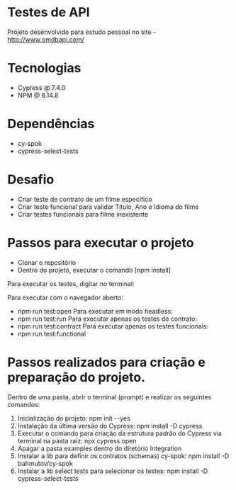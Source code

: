 # Testes de API

Projeto desenvolvido para estudo pessoal no site - http://www.omdbapi.com/

# Tecnologias

  - Cypress @ 7.4.0
  - NPM @ 6.14.8

# Dependências

  - cy-spok
  - cypress-select-tests
  
# Desafio

  - Criar teste de contrato de um filme específico
  - Criar teste funcional para validar Título, Ano e Idioma do filme
  - Criar testes funcionais para filme inexistente
  
# Passos para executar o projeto

  - Clonar o repositório
  - Dentro do projeto, executar o comando [npm install]

Para executar os testes, digitar no terminal:

  Para executar com o navegador aberto:  
  - npm run test:open
  Para executar em modo headless: 
  - npm run test:run
  Para executar apenas os testes de contrato: 
  - npm run test:contract
  Para executar apenas os testes funcionais: 
  - npm run test:functional


# Passos realizados para criação e preparação do projeto.

Dentro de uma pasta, abrir o terminal (prompt) e realizar os seguintes comandos:

1. Inicialização do projeto: npm init --yes
2. Instalação da última versão do Cypress: npm install -D cypress
3. Executar o comando para criação da estrutura padrão do Cypress via terminal na pasta raiz: npx cypress open
4. Apagar a pasta examples dentro do diretório Integration
5. Instalar a lib para definir os contratos (schemas) cy-spok: npm install -D bahmutov/cy-spok
6. Instalar a lib select tests para selecionar os testes: npm install -D cypress-select-tests
